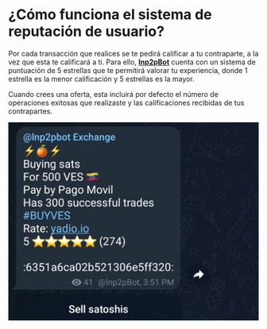 # ¿Cómo funciona el sistema de reputación de usuario?

Por cada transacción que realices se te pedirá calificar a tu contraparte, a la vez que esta te calificará a ti. Para ello, [**lnp2pBot**](https://t.me/lnp2pBot) cuenta con un sistema de puntuación de 5 estrellas que te permitirá valorar tu experiencia, donde 1 estrella es la menor calificación y 5 estrellas es la mayor. 

Cuando crees una oferta, esta incluirá por defecto el número de operaciones exitosas que realizaste y las calificaciones recibidas de tus contrapartes.

![Reputation System](./assets/images/reputation-system.jpg)
